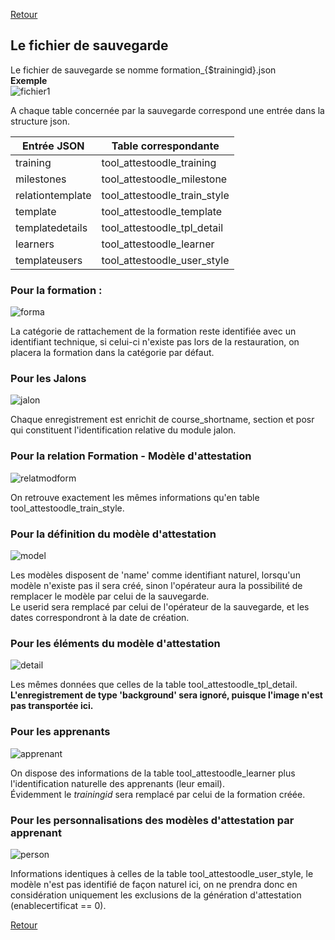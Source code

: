 [Retour](index.md)

## Le fichier de sauvegarde ##
Le fichier de sauvegarde se nomme formation_{$trainingid}.json  
**Exemple**  
![fichier1](https://user-images.githubusercontent.com/26385729/59779686-03b04700-92b9-11e9-9c4b-a0d67fbd7bc4.png)

A chaque table concernée par la sauvegarde correspond une entrée dans la structure json.

|  Entrée JSON     |    Table correspondante     |
|------------------|-----------------------------|
| training         | tool_attestoodle_training   |
| milestones       | tool_attestoodle_milestone  |
| relationtemplate | tool_attestoodle_train_style |
| template         | tool_attestoodle_template   |
| templatedetails  | tool_attestoodle_tpl_detail |
| learners         | tool_attestoodle_learner    |
| templateusers    | tool_attestoodle_user_style |

### Pour la formation : ###

![forma](https://user-images.githubusercontent.com/26385729/59906543-41bc8080-9409-11e9-938b-fb2780e5943a.png)

La catégorie de rattachement de la formation reste identifiée avec un identifiant technique, si celui-ci n'existe pas lors de la restauration, on placera la formation dans la catégorie par défaut.

### Pour les Jalons ###
![jalon](https://user-images.githubusercontent.com/26385729/59907600-bf818b80-940b-11e9-819c-0c39ef862db7.png)

Chaque enregistrement est enrichit de course_shortname, section et posr qui constituent l'identification relative du module jalon.

### Pour la relation Formation - Modèle d'attestation ###

![relatmodform](https://user-images.githubusercontent.com/26385729/59907915-75e57080-940c-11e9-906b-2f3d93412832.png)

On retrouve exactement les mêmes informations qu'en table tool_attestoodle_train_style.

### Pour la définition du modèle d'attestation ###
![model](https://user-images.githubusercontent.com/26385729/59908079-d96f9e00-940c-11e9-91cf-aac6db1c8472.png)

Les modèles disposent de 'name' comme identifiant naturel, lorsqu'un modèle n'existe pas il sera créé, sinon l'opérateur aura la possibilité de remplacer le modèle par celui de la sauvegarde.  
Le userid sera remplacé par celui de l'opérateur de la sauvegarde, et les dates correspondront à la date de création.

### Pour les éléments du modèle d'attestation ###
![detail](https://user-images.githubusercontent.com/26385729/59908411-9f52cc00-940d-11e9-84bc-5b570e759569.png)

Les mêmes données que celles de la table tool_attestoodle_tpl_detail.  
__L'enregistrement de type 'background' sera ignoré, puisque l'image n'est pas transportée ici.__

### Pour les apprenants ###

![apprenant](https://user-images.githubusercontent.com/26385729/59908679-3f105a00-940e-11e9-9a69-5d5ba9e8cf7f.png)

On dispose des informations de la table tool_attestoodle_learner plus l'identification naturelle des apprenants (leur email).  
Évidemment le _trainingid_ sera remplacé par celui de la formation créée.


### Pour les personnalisations des modèles d'attestation par apprenant ###

![person](https://user-images.githubusercontent.com/26385729/59908878-b3e39400-940e-11e9-96e8-4ecce881af6c.png)

Informations identiques à celles de la table tool_attestoodle_user_style, le modèle n'est pas identifié de façon naturel ici, on ne prendra donc en considération uniquement les exclusions de la génération d'attestation (enablecertificat == 0).

[Retour](index.md)
